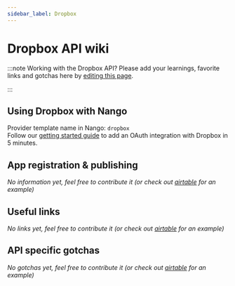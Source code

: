 ```yaml
---
sidebar_label: Dropbox
---
```

# Dropbox API wiki

:::note Working with the Dropbox API?
Please add your learnings, favorite links and gotchas here by [editing this page](https://github.com/nangohq/nango/tree/main/docs/docs/providers/dropbox.md).  

:::

## Using Dropbox with Nango
Provider template name in Nango: `dropbox`  
Follow our [getting started guide](../reference/guide.md) to add an OAuth integration with Dropbox in 5 minutes.

## App registration & publishing
*No information yet, feel free to contribute it (or check out [airtable](airtable.md) for an example)*


## Useful links
*No links yet, feel free to contribute it (or check out [airtable](airtable.md) for an example)*

## API specific gotchas
*No gotchas yet, feel free to contribute it (or check out [airtable](airtable.md) for an example)*
